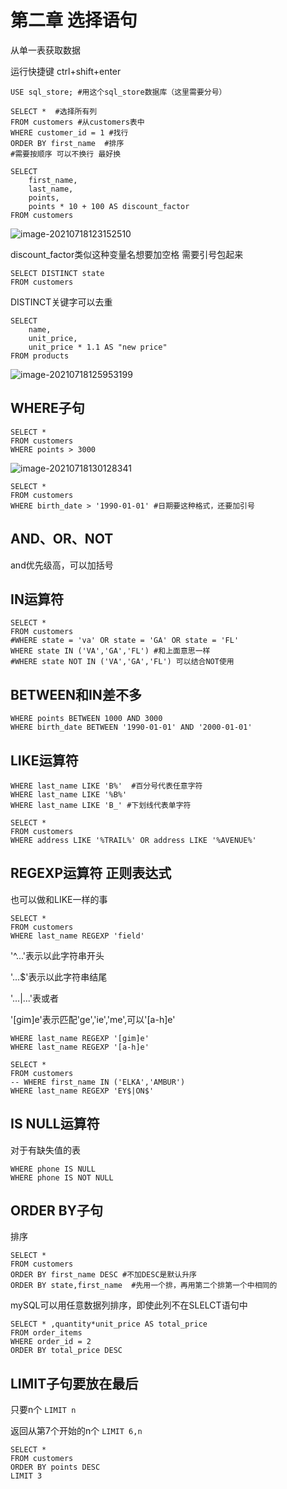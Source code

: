 # 第二章 选择语句

从单一表获取数据

运行快捷键 ctrl+shift+enter

```mysql
USE sql_store; #用这个sql_store数据库（这里需要分号）

SELECT *  #选择所有列 
FROM customers #从customers表中
WHERE customer_id = 1 #找行  
ORDER BY first_name  #排序
#需要按顺序 可以不换行 最好换
```



```mysql
SELECT 
	first_name,
    last_name,
    points,
    points * 10 + 100 AS discount_factor
FROM customers
```

![image-20210718123152510](C:\Users\15200\AppData\Roaming\Typora\typora-user-images\image-20210718123152510.png)

discount_factor类似这种变量名想要加空格 需要引号包起来

```MYSQL
SELECT DISTINCT state
FROM customers
```

DISTINCT关键字可以去重

```mysql
SELECT 
	name,
    unit_price,
    unit_price * 1.1 AS "new price"
FROM products
```

![image-20210718125953199](C:\Users\15200\AppData\Roaming\Typora\typora-user-images\image-20210718125953199.png)

## WHERE子句

```mysql
SELECT *
FROM customers
WHERE points > 3000
```

![image-20210718130128341](C:\Users\15200\AppData\Roaming\Typora\typora-user-images\image-20210718130128341.png)

```
SELECT *
FROM customers
WHERE birth_date > '1990-01-01' #日期要这种格式，还要加引号
```

## AND、OR、NOT

and优先级高，可以加括号

## IN运算符

```MYSQL
SELECT *
FROM customers
#WHERE state = 'va' OR state = 'GA' OR state = 'FL'
WHERE state IN ('VA','GA','FL') #和上面意思一样
#WHERE state NOT IN ('VA','GA','FL') 可以结合NOT使用
```

## BETWEEN和IN差不多

```MYSQL
WHERE points BETWEEN 1000 AND 3000
WHERE birth_date BETWEEN '1990-01-01' AND '2000-01-01'
```

## LIKE运算符

```MYSQL
WHERE last_name LIKE 'B%'  #百分号代表任意字符
WHERE last_name LIKE '%B%'
WHERE last_name LIKE 'B_' #下划线代表单字符
```

```MYSQL
SELECT *
FROM customers
WHERE address LIKE '%TRAIL%' OR address LIKE '%AVENUE%'
```

## REGEXP运算符 正则表达式

也可以做和LIKE一样的事

```MYSQL
SELECT *
FROM customers
WHERE last_name REGEXP 'field' 
```

'^...'表示以此字符串开头

'...$'表示以此字符串结尾

'...|...'表或者

'[gim]e'表示匹配'ge','ie','me',可以'[a-h]e'

```mysql
WHERE last_name REGEXP '[gim]e'
WHERE last_name REGEXP '[a-h]e'
```

```MYSQL
SELECT *
FROM customers
-- WHERE first_name IN ('ELKA','AMBUR') 
WHERE last_name REGEXP 'EY$|ON$' 
```

## IS NULL运算符

对于有缺失值的表

```MYSQL
WHERE phone IS NULL
WHERE phone IS NOT NULL
```

## ORDER BY子句

排序

```MYSQL
SELECT *
FROM customers
ORDER BY first_name DESC #不加DESC是默认升序
ORDER BY state,first_name  #先用一个排，再用第二个排第一个中相同的
```

mySQL可以用任意数据列排序，即使此列不在SLELCT语句中

```mysql
SELECT * ,quantity*unit_price AS total_price
FROM order_items
WHERE order_id = 2
ORDER BY total_price DESC
```

## LIMIT子句要放在最后

只要n个 `LIMIT n`

返回从第7个开始的n个 `LIMIT 6,n`

```MYSQL
SELECT *
FROM customers
ORDER BY points DESC
LIMIT 3
```

